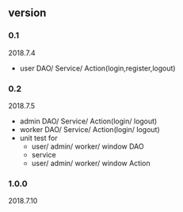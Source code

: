## version
### 0.1 
2018.7.4
* user DAO/ Service/ Action(login,register,logout)

### 0.2
2018.7.5
* admin DAO/ Service/ Action(login/ logout)
* worker DAO/ Service/ Action(login/ logout)
* unit test for 
    * user/ admin/ worker/ window DAO
    * service
    * user/ admin/ worker/ window Action 
    
### 1.0.0
2018.7.10